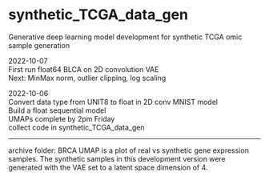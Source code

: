 # synthetic_TCGA_data_gen  
Generative deep learning model development for synthetic TCGA omic sample generation  

2022-10-07  
First run float64 BLCA on 2D convolution VAE  
Next: MinMax norm, outlier clipping, log scaling     

2022-10-06  
Convert data type from UNIT8 to float in 2D conv MNIST model  
Build a float sequential model  
UMAPs complete by 2pm Friday  
collect code in synthetic_TCGA_data_gen  

----------
archive folder: BRCA UMAP is a plot of real vs synthetic gene expression samples. The synthetic samples in this development version were generated with the VAE set to a latent space dimension of 4.
